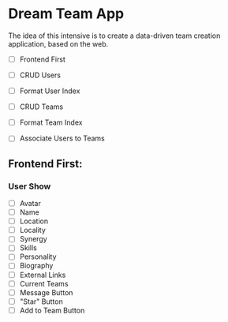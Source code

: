 # Dream Team App
The idea of this intensive is to create a data-driven team creation application, based on the web.

-[ ] Frontend First
-[ ] CRUD Users
-[ ] Format User Index
-[ ] CRUD Teams
-[ ] Format Team Index
-[ ] Associate Users to Teams


## Frontend First:
### User Show
-[ ] Avatar
-[ ] Name
-[ ] Location
-[ ] Locality
-[ ] Synergy
-[ ] Skills
-[ ] Personality
-[ ] Biography
-[ ] External Links
-[ ] Current Teams
-[ ] Message Button
-[ ] "Star" Button
-[ ] Add to Team Button